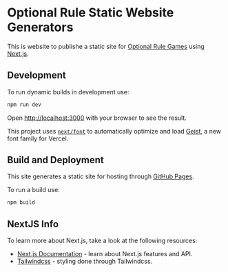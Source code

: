 # Optional Rule Static Website Generators

This is website to publishe a static site for [Optional Rule Games](https://www.optionalrule.com) using [Next.js](https://nextjs.org).

## Development

To run dynamic builds in development use:

```bash
npm run dev
```

Open [http://localhost:3000](http://localhost:3000) with your browser to see the result.

This project uses [`next/font`](https://nextjs.org/docs/app/building-your-application/optimizing/fonts) to automatically optimize and load [Geist](https://vercel.com/font), a new font family for Vercel.

## Build and Deployment

This site generates a static site for hosting through [GitHub Pages](https://docs.github.com/en/pages).  

To run a build use:

```bash
npm build
```

## NextJS Info

To learn more about Next.js, take a look at the following resources:

- [Next.js Documentation](https://nextjs.org/docs) - learn about Next.js features and API.
- [Tailwindcss](https://tailwindcss.com/) - styling done through Tailwindcss.
